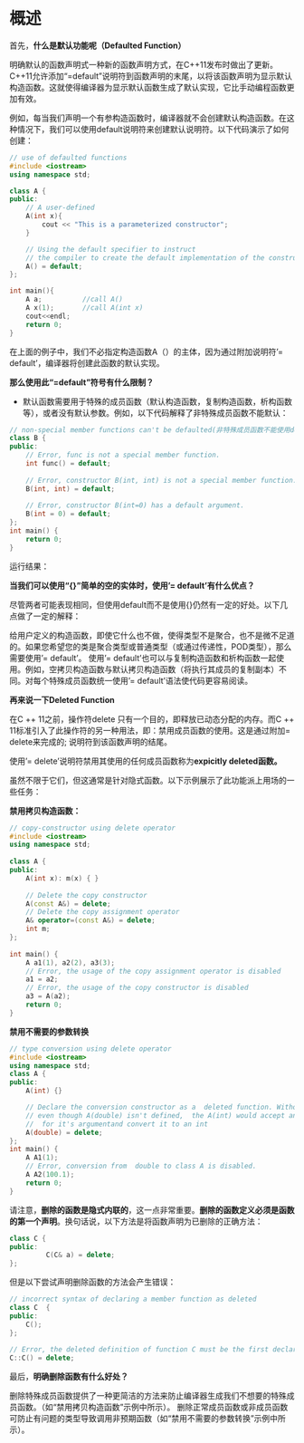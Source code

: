# 概述

首先，**什么是默认功能呢（Defaulted Function）**

明确默认的函数声明式一种新的函数声明方式，在C++11发布时做出了更新。C++11允许添加“=default”说明符到函数声明的末尾，以将该函数声明为显示默认构造函数。这就使得编译器为显示默认函数生成了默认实现，它比手动编程函数更加有效。

例如，每当我们声明一个有参构造函数时，编译器就不会创建默认构造函数。在这种情况下，我们可以使用default说明符来创建默认说明符。以下代码演示了如何创建：

```c++
// use of defaulted functions
#include <iostream>
using namespace std;

class A {
public:
    // A user-defined
    A(int x){
        cout << "This is a parameterized constructor";
    }

    // Using the default specifier to instruct
    // the compiler to create the default implementation of the constructor.
    A() = default;
};

int main(){
    A a;          //call A()
    A x(1);       //call A(int x)
    cout<<endl;
    return 0;
} 
```

在上面的例子中，我们不必指定构造函数A（）的主体，因为通过附加说明符’= default’，编译器将创建此函数的默认实现。

**那么使用此“=default”符号有什么限制？**

- 默认函数需要用于特殊的成员函数（默认构造函数，复制构造函数，析构函数等），或者没有默认参数。例如，以下代码解释了非特殊成员函数不能默认：

```c++
// non-special member functions can't be defaulted(非特殊成员函数不能使用default) 
class B { 
public: 
    // Error, func is not a special member function. 
    int func() = default;  
      
    // Error, constructor B(int, int) is not a special member function. 
    B(int, int) = default;  
  
    // Error, constructor B(int=0) has a default argument. 
    B(int = 0) = default;  
}; 
int main() { 
    return 0; 
} 
```

运行结果：

**当我们可以使用“{}”简单的空的实体时，使用’= default’有什么优点？**

尽管两者可能表现相同，但使用default而不是使用{}仍然有一定的好处。以下几点做了一定的解释：

 给用户定义的构造函数，即使它什么也不做，使得类型不是聚合，也不是微不足道的。如果您希望您的类是聚合类型或普通类型（或通过传递性，POD类型），那么需要使用’= default’。
使用’= default’也可以与复制构造函数和析构函数一起使用。例如，空拷贝构造函数与默认拷贝构造函数（将执行其成员的复制副本）不同。对每个特殊成员函数统一使用’= default’语法使代码更容易阅读。

**再来说一下Deleted Function**

在C ++ 11之前，操作符delete 只有一个目的，即释放已动态分配的内存。而C ++ 11标准引入了此操作符的另一种用法，即：禁用成员函数的使用。这是通过附加= delete来完成的; 说明符到该函数声明的结尾。

使用’= delete’说明符禁用其使用的任何成员函数称为**expicitly deleted函数。**

虽然不限于它们，但这通常是针对隐式函数。以下示例展示了此功能派上用场的一些任务：

**禁用拷贝构造函数：**

```c++
// copy-constructor using delete operator 
#include <iostream> 
using namespace std; 
  
class A { 
public: 
    A(int x): m(x) { } 
      
    // Delete the copy constructor 
    A(const A&) = delete;      
    // Delete the copy assignment operator 
    A& operator=(const A&) = delete;  
    int m; 
}; 
  
int main() { 
    A a1(1), a2(2), a3(3); 
    // Error, the usage of the copy assignment operator is disabled 
    a1 = a2;   
    // Error, the usage of the copy constructor is disabled 
    a3 = A(a2);  
    return 0; 
} 
```

**禁用不需要的参数转换**

```c++
// type conversion using delete operator 
#include <iostream> 
using namespace std; 
class A { 
public: 
    A(int) {} 

    // Declare the conversion constructor as a  deleted function. Without this step,  
    // even though A(double) isn't defined,  the A(int) would accept any double value
    //  for it's argumentand convert it to an int 
    A(double) = delete;  
}; 
int main() { 
    A A1(1); 
    // Error, conversion from  double to class A is disabled. 
    A A2(100.1);  
    return 0; 
} 
```

请注意，**删除的函数是隐式内联的**，这一点非常重要。**删除的函数定义必须是函数的第一个声明**。换句话说，以下方法是将函数声明为已删除的正确方法：

```c++
class C {
public:
         C(C& a) = delete;
};

```

但是以下尝试声明删除函数的方法会产生错误：

```c++
// incorrect syntax of declaring a member function as deleted 
class C  { 
public: 
    C(); 
}; 
  
// Error, the deleted definition of function C must be the first declaration of the function. 
C::C() = delete;  
```

最后，**明确删除函数有什么好处？**

删除特殊成员函数提供了一种更简洁的方法来防止编译器生成我们不想要的特殊成员函数。（如“禁用拷贝构造函数”示例中所示）。
删除正常成员函数或非成员函数可防止有问题的类型导致调用非预期函数（如“禁用不需要的参数转换”示例中所示）。